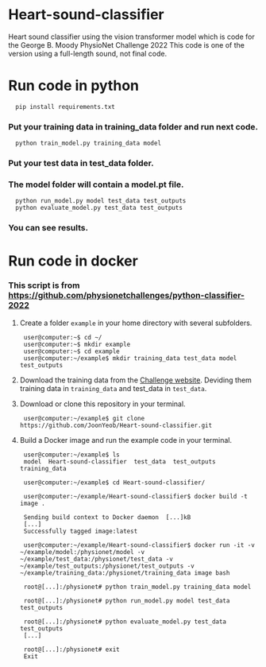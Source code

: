 # Heart-sound-classifier
Heart sound classifier using the vision transformer model which is code for the George B. Moody PhysioNet Challenge 2022
This code is one of the version using a full-length sound, not final code.

# Run code in python

```
  pip install requirements.txt
```
### Put your training data in training_data folder and run next code.
```
  python train_model.py training_data model
```
### Put your test data in test_data folder. 
### The model folder will contain a model.pt file.

```
  python run_model.py model test_data test_outputs
  python evaluate_model.py test_data test_outputs
```
### You can see results.


# Run code in docker

### This script is from https://github.com/physionetchallenges/python-classifier-2022

1. Create a folder `example` in your home directory with several subfolders.

        user@computer:~$ cd ~/
        user@computer:~$ mkdir example
        user@computer:~$ cd example
        user@computer:~/example$ mkdir training_data test_data model test_outputs

2. Download the training data from the [Challenge website](https://physionetchallenges.org/2022). Deviding them training data in `training_data` and test_data in `test_data`. 

3. Download or clone this repository in your terminal.

        user@computer:~/example$ git clone https://github.com/JoonYeob/Heart-sound-classifier.git

4. Build a Docker image and run the example code in your terminal.

        user@computer:~/example$ ls
        model  Heart-sound-classifier  test_data  test_outputs  training_data

        user@computer:~/example$ cd Heart-sound-classifier/

        user@computer:~/example/Heart-sound-classifier$ docker build -t image .

        Sending build context to Docker daemon  [...]kB
        [...]
        Successfully tagged image:latest

        user@computer:~/example/Heart-sound-classifier$ docker run -it -v ~/example/model:/physionet/model -v ~/example/test_data:/physionet/test_data -v ~/example/test_outputs:/physionet/test_outputs -v ~/example/training_data:/physionet/training_data image bash

        root@[...]:/physionet# python train_model.py training_data model

        root@[...]:/physionet# python run_model.py model test_data test_outputs

        root@[...]:/physionet# python evaluate_model.py test_data test_outputs
        [...]

        root@[...]:/physionet# exit
        Exit

